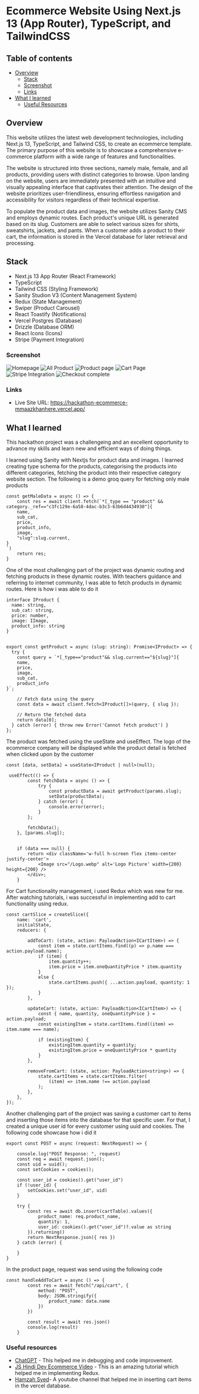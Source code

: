 # Ecommerce Website Using Next.js 13 (App Router), TypeScript, and TailwindCSS

## Table of contents

- [Overview](#overview)
  - [Stack](#stack)
  - [Screenshot](#screenshot)
  - [Links](#links)
- [What I learned](#what-i-learned)
  - [Useful Resources](#userful-resoucres)

## Overview
This website utilizes the latest web development technologies, including Next.js 13, TypeScript, and Tailwind CSS, to create an ecommerce template. The primary purpose of this website is to showcase a comprehensive e-commerce platform with a wide range of features and functionalities.

The website is structured into three sections, namely male, female, and all products, providing users with distinct categories to browse. Upon landing on the website, users are immediately presented with an intuitive and visually appealing interface that captivates their attention. The design of the website prioritizes user-friendliness, ensuring effortless navigation and accessibility for visitors regardless of their technical expertise.

To populate the product data and images, the website utilizes Sanity CMS and employs dynamic routes. Each product's unique URL is generated based on its slug. Customers are able to select various sizes for shirts, sweatshirts, jackets, and pants. When a customer adds a product to their cart, the information is stored in the Vercel database for later retrieval and processing.

## Stack
- Next.js 13 App Router (React Framework)
- TypeScript
- Tailwind CSS (Styling Framework)
- Sanity Studion V3 (Content Management System)
- Redux (State Management)
- Swiper (Product Carousel)
- React Toastify (Notifications)
- Vercel Postgres (Database)
- Drizzle (Database ORM)
- React Icons (Icons)
- Stripe (Payment Integration)

### Screenshot
![Homepage](https://github.com/mmaazkhanhere/hackathon/assets/115078151/5c3003e4-7e1a-49db-a8fa-61059268c244)
![All Product](https://github.com/mmaazkhanhere/hackathon/assets/115078151/3a6fcbd6-1e97-4a02-9155-ade34f335bd2)
![Product page](https://github.com/mmaazkhanhere/hackathon/assets/115078151/6d2cb7d4-be48-4e6b-a854-9ad4a5a45439)
![Cart Page](https://github.com/mmaazkhanhere/hackathon/assets/115078151/f5941912-8170-48a9-8b65-ac1eb49deb12)
![Stripe Integration](https://github.com/mmaazkhanhere/hackathon/assets/115078151/6b494588-d32a-4d3c-be03-1746ab59a8b6)
![Checkout complete](https://github.com/mmaazkhanhere/hackathon/assets/115078151/8bb770ee-cfdf-421f-98c7-0c5631c8725a)

### Links

- Live Site URL: https://hackathon-ecommerce-mmaazkhanhere.vercel.app/

## What I learned
This hackathon project was a challengeing and an excellent opportunity to advance my skills and learn new and efficient ways of doing things. 

I learned using Sanity with Nextjs for product data and images. I learned creating type schema for the products, categorising the products into different categories, fetching the product into their respective category website section. The following is a demo groq query for fetching only male products

```
const getMaleData = async () => {
    const res = await client.fetch(`*[_type == "product" && category._ref=="c3fc129e-6a58-4dac-b3c3-63b6d4434930"]{
    name,
    sub_cat,
    price,
    product_info,
    image,
    "slug":slug.current,
}
`)
    return res;
}
```

One of the most challenging part of the project was dynamic routing and fetching products in these dynamic routes. With teachers guidance and referring to internet community, I was able to fetch products in dynamic routes. Here is how i was able to do it

```
interface IProduct {
  name: string,
  sub_cat: string,
  price: number,
  image: IImage,
  product_info: string
}


export const getProduct = async (slug: string): Promise<IProduct> => {
  try {
    const query = `*[_type=="product"&& slug.current=="${slug}"]{
    name,
    price,
    image,
    sub_cat,
    product_info
}`;

    // Fetch data using the query
    const data = await client.fetch<IProduct[]>(query, { slug });

    // Return the fetched data
    return data[0];
  } catch (error) { throw new Error('Cannot fetch product') }
};
```
The product was fetched using the useState and useEffect. The logo of the ecommerce company will be displayed while the product detail is fetched when clicked upon by the customer
```
const [data, setData] = useState<IProduct | null>(null);

 useEffect(() => {
        const fetchData = async () => {
            try {
                const productData = await getProduct(params.slug);
                setData(productData);
            } catch (error) {
                console.error(error);
            }
        };

        fetchData();
    }, [params.slug]);


    if (data === null) {
        return <div className='w-full h-screen flex items-center justify-center'>
            <Image src="/Logo.webp" alt='Logo Picture' width={200} height={200} />
        </div>;
    }
```


For Cart functionality management, i used Redux which was new for me. After watching tutorials, i was successful in implementing add to cart functionality using redux. 

```
const cartSlice = createSlice({
    name: 'cart',
    initialState,
    reducers: {

        addToCart: (state, action: PayloadAction<ICartItem>) => {
            const item = state.cartItems.find((p) => p.name === action.payload.name);
            if (item) {
                item.quantity++;
                item.price = item.oneQuantityPrice * item.quantity
            }
            else {
                state.cartItems.push({ ...action.payload, quantity: 1 });
            }
        },

        updateCart: (state, action: PayloadAction<ICartItem>) => {
            const { name, quantity, oneQuantityPrice } = action.payload;
            const existingItem = state.cartItems.find((item) => item.name === name);

            if (existingItem) {
                existingItem.quantity = quantity;
                existingItem.price = oneQuantityPrice * quantity
            }
        },

        removeFromCart: (state, action: PayloadAction<string>) => {
            state.cartItems = state.cartItems.filter(
                (item) => item.name !== action.payload
            );
        },
    },
});
```
Another challenging part of the project was saving a customer cart to items and inserting those items into the database for that specific user. For that, I created a unique user id for every customer using uuid and cookies. The following code showcase how i did it

```
export const POST = async (request: NextRequest) => {

    console.log("POST Response: ", request)
    const req = await request.json();
    const uid = uuid();
    const setCookies = cookies();

    const user_id = cookies().get("user_id")
    if (!user_id) {
        setCookies.set("user_id", uid)
    }

    try {
        const res = await db.insert(cartTable).values({
            product_name: req.product_name,
            quantity: 1,
            user_id: cookies().get("user_id")?.value as string
        }).returning()
        return NextResponse.json({ res })
    } catch (error) {

    }
}
```
In the product page, request was send using the following code
```
const handleAddToCart = async () => {
        const res = await fetch("/api/cart", {
            method: "POST",
            body: JSON.stringify({
                product_name: data.name
            })
        })

        const result = await res.json()
        console.log(result)
    }
```

### Useful resources

- [ChatGPT](https://chat.openai.com/) - This helped me in debugging and code improvement.
- [JS Hindi Dev Ecommerce Video](https://www.youtube.com/watch?v=8xf78RNtfHY&pp=ygUTbmV4dGpzMTMgIGVjb21tZXJjZQ%3D%3D) - This is an amazing tutorial which helped me in implementing Redux.
- [Hamzah Syed](https://www.youtube.com/@hamzahsyed3197)- A youtube channel that helped me in inserting cart items in the vercel database.

